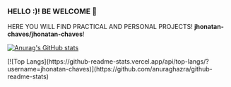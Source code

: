### HELLO :)! BE WELCOME 👋
HERE YOU WILL FIND PRACTICAL AND PERSONAL PROJECTS!
**jhonatan-chaves/jhonatan-chaves**!

   
[![Anurag's GitHub stats](https://github-readme-stats.vercel.app/api?username=jhonatan-chaves)](https://github.com/anuraghazra/github-readme-stats)
<div></div>
[![Top Langs](https://github-readme-stats.vercel.app/api/top-langs/?username=jhonatan-chaves)](https://github.com/anuraghazra/github-readme-stats)




